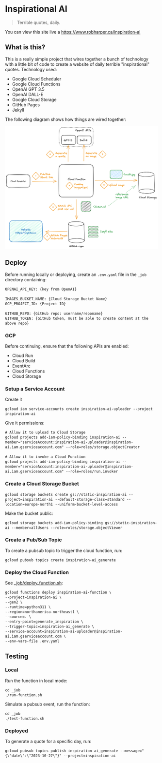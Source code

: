 # Inspirational AI

> Terrible quotes, daily.

You can view this site live a https://www.robharper.ca/inspiration-ai

## What is this?
This is a really simple project that wires together a bunch of technology with a little bit of code to create a website of daily terrible "inspirational" quotes. Technology used:
- Google Cloud Scheduler
- Google Cloud Functions
- OpenAI GPT 3.5
- OpenAI DALL-E
- Google Cloud Storage
- GitHub Pages
- Jekyll

The following diagram shows how things are wired together:

![System Diagram](_assets/system-overview.png)

## Deploy
Before running locally or deploying, create an `.env.yaml` file in the `_job` directory containing:
```
OPENAI_API_KEY: {key from OpenAI}

IMAGES_BUCKET_NAME: {Cloud Storage Bucket Name}
GCP_PROJECT_ID: {Project ID}

GITHUB_REPO: {GitHub repo: username/reponame}
GITHUB_TOKEN: {GitHub token, must be able to create content at the above repo}
```

### GCP
Before continuing, ensure that the following APIs are enabled:
- Cloud Run
- Cloud Build
- EventArc
- Cloud Functions
- Cloud Storage

### Setup a Service Account
Create it
```
gcloud iam service-accounts create inspiration-ai-uploader --project inspiration-ai
```

Give it permissions:
```
# Allow it to upload to Cloud Storage
gcloud projects add-iam-policy-binding inspiration-ai --member="serviceAccount:inspiration-ai-uploader@inspiration-ai.iam.gserviceaccount.com" --role=roles/storage.objectCreator

# Allow it to invoke a Cloud Function
gcloud projects add-iam-policy-binding inspiration-ai --member="serviceAccount:inspiration-ai-uploader@inspiration-ai.iam.gserviceaccount.com" --role=roles/run.invoker
```

### Create a Cloud Storage Bucket
```
gcloud storage buckets create gs://static-inspiration-ai --project=inspiration-ai --default-storage-class=standard --location=europe-north1 --uniform-bucket-level-access
```

Make the bucket public:
```
gcloud storage buckets add-iam-policy-binding gs://static-inspiration-ai --member=allUsers --role=roles/storage.objectViewer
```

### Create a Pub/Sub Topic
To create a pubsub topic to trigger the cloud function, run:
```
gcloud pubsub topics create inspiration-ai_generate
```

### Deploy the Cloud Function
See [_job/deploy_function.sh](./_job/deploy_function.sh):
```
gcloud functions deploy inspiration-ai-function \
--project=inspiration-ai \
--gen2 \
--runtime=python311 \
--region=northamerica-northeast1 \
--source=. \
--entry-point=generate_inspiration \
--trigger-topic=inspiration-ai_generate \
--service-account=inspiration-ai-uploader@inspiration-ai.iam.gserviceaccount.com \
--env-vars-file .env.yaml
```

## Testing
### Local
Run the function in local mode:
```
cd _job
./run-function.sh
```

Simulate a pubsub event, run the function:
```
cd _job
./test-function.sh
```

### Deployed
To generate a quote for a specific day, run:
```
gcloud pubsub topics publish inspiration-ai_generate --message="{\"date\":\"2023-10-27\"}" --project=inspiration-ai
```

